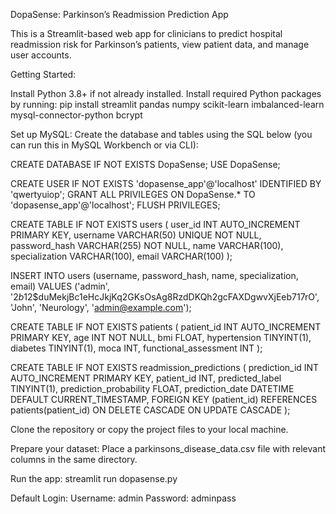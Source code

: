 DopaSense: Parkinson’s Readmission Prediction App

This is a Streamlit-based web app for clinicians to predict hospital readmission risk for Parkinson’s patients, view patient data, and manage user accounts.

Getting Started:

Install Python 3.8+ if not already installed.
Install required Python packages by running:
pip install streamlit pandas numpy scikit-learn imbalanced-learn mysql-connector-python bcrypt

Set up MySQL:
Create the database and tables using the SQL below (you can run this in MySQL Workbench or via CLI):

CREATE DATABASE IF NOT EXISTS DopaSense;
USE DopaSense;

CREATE USER IF NOT EXISTS 'dopasense_app'@'localhost' IDENTIFIED BY 'qwertyuiop'; 
GRANT ALL PRIVILEGES ON DopaSense.* TO 'dopasense_app'@'localhost';
FLUSH PRIVILEGES;

CREATE TABLE IF NOT EXISTS users (
    user_id INT AUTO_INCREMENT PRIMARY KEY,
    username VARCHAR(50) UNIQUE NOT NULL,
    password_hash VARCHAR(255) NOT NULL,
    name VARCHAR(100),
    specialization VARCHAR(100),
    email VARCHAR(100)
);

INSERT INTO users (username, password_hash, name, specialization, email)
VALUES ('admin', '$2b$12$duMekjBc1eHcJkjKq2GKsOsAg8RzdDKQh2gcFAXDgwvXjEeb717rO', 'John', 'Neurology', 'admin@example.com');

CREATE TABLE IF NOT EXISTS patients (
    patient_id INT AUTO_INCREMENT PRIMARY KEY,
    age INT NOT NULL,
    bmi FLOAT,
    hypertension TINYINT(1),
    diabetes TINYINT(1),
    moca INT,
    functional_assessment INT
);

CREATE TABLE IF NOT EXISTS readmission_predictions (
    prediction_id INT AUTO_INCREMENT PRIMARY KEY,
    patient_id INT,
    predicted_label TINYINT(1),
    prediction_probability FLOAT,
    prediction_date DATETIME DEFAULT CURRENT_TIMESTAMP,
    FOREIGN KEY (patient_id) REFERENCES patients(patient_id)
    ON DELETE CASCADE ON UPDATE CASCADE
);

Clone the repository or copy the project files to your local machine.

Prepare your dataset:
Place a parkinsons_disease_data.csv file with relevant columns in the same directory.

Run the app:
streamlit run dopasense.py

Default Login:
Username: admin
Password: adminpass
